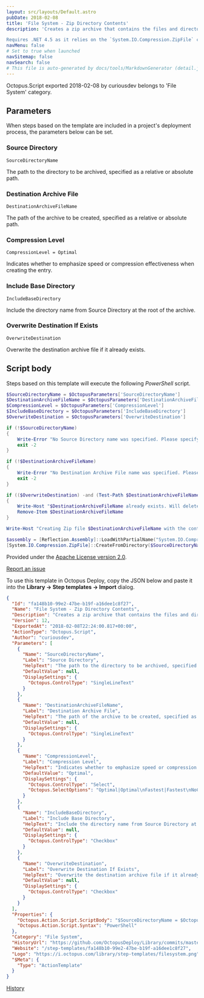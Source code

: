 ```yaml
---
layout: src/layouts/Default.astro
pubDate: 2018-02-08
title: 'File System - Zip Directory Contents'
description: 'Creates a zip archive that contains the files and directories from the specified directory, uses the specified compression level, and optionally includes the base directory.

Requires .NET 4.5 as it relies on the `System.IO.Compression.ZipFile` class.'
navMenu: false
# Set to true when launched
navSitemap: false
navSearch: false
# This file is auto-generated by docs/tools/MarkdownGenerator (detail.js)
---
```


Octopus.Script exported 2018-02-08 by curiousdev belongs to 'File System' category.

## Parameters

When steps based on the template are included in a project's deployment process, the parameters below can be set.


<div class="param">

### Source Directory

`SourceDirectoryName`

The path to the directory to be archived, specified as a relative or absolute path.

</div>
        
<div class="param">

### Destination Archive File

`DestinationArchiveFileName`

The path of the archive to be created, specified as a relative or absolute path.

</div>
        
<div class="param">

### Compression Level

`CompressionLevel = Optimal`

Indicates whether to emphasize speed or compression effectiveness when creating the entry.

</div>
        
<div class="param">

### Include Base Directory

`IncludeBaseDirectory`

Include the directory name from Source Directory at the root of the archive.

</div>
        
<div class="param">

### Overwrite Destination If Exists

`OverwriteDestination`

Overwrite the destination archive file if it already exists.

</div>
        

## Script body

Steps based on this template will execute the following *PowerShell* script.

```powershell
$SourceDirectoryName = $OctopusParameters['SourceDirectoryName']
$DestinationArchiveFileName = $OctopusParameters['DestinationArchiveFileName']
$CompressionLevel = $OctopusParameters['CompressionLevel']
$IncludeBaseDirectory = $OctopusParameters['IncludeBaseDirectory']
$OverwriteDestination = $OctopusParameters['OverwriteDestination']

if (!$SourceDirectoryName)
{
    Write-Error "No Source Directory name was specified. Please specify the name of the directory to that will be zipped."
    exit -2
}

if (!$DestinationArchiveFileName)
{
    Write-Error "No Destination Archive File name was specified. Please specify the name of the zip file to be created."
    exit -2
}

if (($OverwriteDestination) -and (Test-Path $DestinationArchiveFileName))
{
    Write-Host "$DestinationArchiveFileName already exists. Will delete it before we create a new zip file with the same name."
    Remove-Item $DestinationArchiveFileName
}

Write-Host "Creating Zip file $DestinationArchiveFileName with the contents of directory $SourceDirectoryName using compression level $CompressionLevel"

$assembly = [Reflection.Assembly]::LoadWithPartialName("System.IO.Compression.FileSystem")
[System.IO.Compression.ZipFile]::CreateFromDirectory($SourceDirectoryName, $DestinationArchiveFileName, $CompressionLevel, $IncludeBaseDirectory)

```

Provided under the [Apache License version 2.0](https://github.com/OctopusDeploy/Library/blob/master/LICENSE.txt).

[Report an issue](https://github.com/OctopusDeploy/Library/issues/new?assignees=&labels=&projects=&template=bug-report.yml&title=Issue%20with%20File%20System%20-%20Zip%20Directory%20Contents&step-template=File%20System%20-%20Zip%20Directory%20Contents)

<div class="get-json">

To use this template in Octopus Deploy, copy the JSON below and paste it into the **Library → Step templates → Import** dialog.

```json
{
  "Id": "fa148b10-99e2-47be-b19f-a16dee1c8f27",
  "Name": "File System - Zip Directory Contents",
  "Description": "Creates a zip archive that contains the files and directories from the specified directory, uses the specified compression level, and optionally includes the base directory.\n\nRequires .NET 4.5 as it relies on the `System.IO.Compression.ZipFile` class.",
  "Version": 12,
  "ExportedAt": "2018-02-08T22:24:00.817+00:00",
  "ActionType": "Octopus.Script",
  "Author": "curiousdev",
  "Parameters": [
    {
      "Name": "SourceDirectoryName",
      "Label": "Source Directory",
      "HelpText": "The path to the directory to be archived, specified as a relative or absolute path.",
      "DefaultValue": null,
      "DisplaySettings": {
        "Octopus.ControlType": "SingleLineText"
      }
    },
    {
      "Name": "DestinationArchiveFileName",
      "Label": "Destination Archive File",
      "HelpText": "The path of the archive to be created, specified as a relative or absolute path.",
      "DefaultValue": null,
      "DisplaySettings": {
        "Octopus.ControlType": "SingleLineText"
      }
    },
    {
      "Name": "CompressionLevel",
      "Label": "Compression Level",
      "HelpText": "Indicates whether to emphasize speed or compression effectiveness when creating the entry.",
      "DefaultValue": "Optimal",
      "DisplaySettings": {
        "Octopus.ControlType": "Select",
        "Octopus.SelectOptions": "Optimal|Optimal\nFastest|Fastest\nNoCompression|No Compression"
      }
    },
    {
      "Name": "IncludeBaseDirectory",
      "Label": "Include Base Directory",
      "HelpText": "Include the directory name from Source Directory at the root of the archive.",
      "DefaultValue": null,
      "DisplaySettings": {
        "Octopus.ControlType": "Checkbox"
      }
    },
    {
      "Name": "OverwriteDestination",
      "Label": "Overwrite Destination If Exists",
      "HelpText": "Overwrite the destination archive file if it already exists.",
      "DefaultValue": null,
      "DisplaySettings": {
        "Octopus.ControlType": "Checkbox"
      }
    }
  ],
  "Properties": {
    "Octopus.Action.Script.ScriptBody": "$SourceDirectoryName = $OctopusParameters['SourceDirectoryName']\n$DestinationArchiveFileName = $OctopusParameters['DestinationArchiveFileName']\n$CompressionLevel = $OctopusParameters['CompressionLevel']\n$IncludeBaseDirectory = $OctopusParameters['IncludeBaseDirectory']\n$OverwriteDestination = $OctopusParameters['OverwriteDestination']\n\nif (!$SourceDirectoryName)\n{\n    Write-Error \"No Source Directory name was specified. Please specify the name of the directory to that will be zipped.\"\n    exit -2\n}\n\nif (!$DestinationArchiveFileName)\n{\n    Write-Error \"No Destination Archive File name was specified. Please specify the name of the zip file to be created.\"\n    exit -2\n}\n\nif (($OverwriteDestination) -and (Test-Path $DestinationArchiveFileName))\n{\n    Write-Host \"$DestinationArchiveFileName already exists. Will delete it before we create a new zip file with the same name.\"\n    Remove-Item $DestinationArchiveFileName\n}\n\nWrite-Host \"Creating Zip file $DestinationArchiveFileName with the contents of directory $SourceDirectoryName using compression level $CompressionLevel\"\n\n$assembly = [Reflection.Assembly]::LoadWithPartialName(\"System.IO.Compression.FileSystem\")\n[System.IO.Compression.ZipFile]::CreateFromDirectory($SourceDirectoryName, $DestinationArchiveFileName, $CompressionLevel, $IncludeBaseDirectory)\n",
    "Octopus.Action.Script.Syntax": "PowerShell"
  },
  "Category": "File System",
  "HistoryUrl": "https://github.com/OctopusDeploy/Library/commits/master/step-templates//opt/buildagent/work/75443764cd38076d/step-templates/file-system-zip-directory-contents.json",
  "Website": "/step-templates/fa148b10-99e2-47be-b19f-a16dee1c8f27",
  "Logo": "https://i.octopus.com/library/step-templates/filesystem.png",
  "$Meta": {
    "Type": "ActionTemplate"
  }
}
```

[History](https://github.com/OctopusDeploy/Library/commits/master/step-templates/https://github.com/OctopusDeploy/Library/commits/master/step-templates//opt/buildagent/work/75443764cd38076d/step-templates/file-system-zip-directory-contents.json)

</div>
